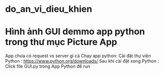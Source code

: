 # do_an_vi_dieu_khien

# Hình ảnh GUI demmo app python trong thư mục Picture App
App chưa có request vs server gì cả
Chạy app python:
Cài đặt thư viện Python : https://www.python.org/downloads/
Sau khi cài đặt xong Python : Click file GUI.py trong App Python để run